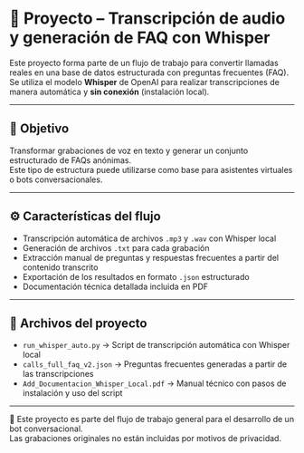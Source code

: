 # 📁 Proyecto – Transcripción de audio y generación de FAQ con Whisper

Este proyecto forma parte de un flujo de trabajo para convertir llamadas reales en una base de datos estructurada con preguntas frecuentes (FAQ).  
Se utiliza el modelo **Whisper** de OpenAI para realizar transcripciones de manera automática y **sin conexión** (instalación local).

---

## 🎯 Objetivo

Transformar grabaciones de voz en texto y generar un conjunto estructurado de FAQs anónimas.  
Este tipo de estructura puede utilizarse como base para asistentes virtuales o bots conversacionales.

---

## ⚙️ Características del flujo

- Transcripción automática de archivos `.mp3` y `.wav` con Whisper local
- Generación de archivos `.txt` para cada grabación
- Extracción manual de preguntas y respuestas frecuentes a partir del contenido transcrito
- Exportación de los resultados en formato `.json` estructurado
- Documentación técnica detallada incluida en PDF

---

## 📄 Archivos del proyecto

- `run_whisper_auto.py` → Script de transcripción automática con Whisper local
- `calls_full_faq_v2.json` → Preguntas frecuentes generadas a partir de las transcripciones
- `Add_Documentacion_Whisper_Local.pdf` → Manual técnico con pasos de instalación y uso del script

---

📂 Este proyecto es parte del flujo de trabajo general para el desarrollo de un bot conversacional.  
Las grabaciones originales no están incluidas por motivos de privacidad.
